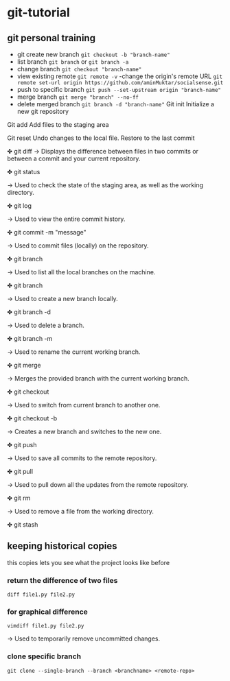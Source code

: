 # git-tutorial
## git personal training
- git create new branch
  `git checkout -b "branch-name"`
- list branch
  `git branch` or `git branch -a`
- change branch
  `git checkout "branch-name"`
- view existing remote
  `git remote -v`
-change the origin's remote URL
  `git remote set-url origin https://github.com/aminMuktar/socialsense.git`
- push to specific branch
   `git push --set-upstream origin "branch-name"`
- merge branch
    `git merge "branch" --no-ff`
- delete merged branch
    `git branch -d "branch-name"`
Git init
Initialize a new git repository 

Git add <file-name>
Add files to the staging area

Git reset
Undo changes to the local file. Restore to the last commit

✤ git diff
→ Displays the difference between files in two commits or between a commit and your current repository.

✤ git status

→ Used to check the state of the staging area, as well as the working directory.


✤ git log

→ Used to view the entire commit history.

✤ git commit -m "message"

→ Used to commit files (locally) on the repository.

✤ git branch

→ Used to list all the local branches on the machine.

✤ git branch <branch-name>

→ Used to create a new branch locally.

✤ git branch -d <branch-name>

→ Used to delete a branch.

✤ git branch -m <new-name>

→ Used to rename the current working branch.

✤ git merge <branch-name>

→ Merges the provided branch with the current working branch.

✤ git checkout <branch-name>

→ Used to switch from current branch to another one.

✤ git checkout -b <branch-name>

→ Creates a new branch and switches to the new one.


✤ git push <remote> <branch-name>

→ Used to save all commits to the remote repository.


✤ git pull <remote>

→ Used to pull down all the updates from the remote repository.

✤ git rm <file-name>

→ Used to remove a file from the working directory.

✤ git stash


## keeping historical copies
this copies lets you see what the project looks like before


### return the difference of two files

```
diff file1.py file2.py

```

### for graphical difference

```
vimdiff file1.py file2.py

```
→ Used to temporarily remove uncommitted changes.

### clone specific branch
```
git clone --single-branch --branch <branchname> <remote-repo>
```
